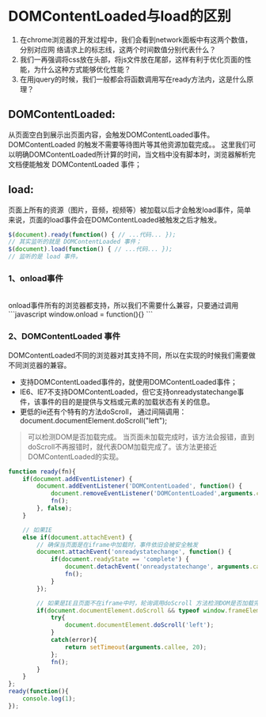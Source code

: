 # DOMContentLoaded与load的区别

1. 在chrome浏览器的开发过程中，我们会看到network面板中有这两个数值，分别对应网 络请求上的标志线，这两个时间数值分别代表什么？
2. 我们一再强调将css放在头部，将js文件放在尾部，这样有利于优化页面的性能，为什么这种方式能够优化性能？
3. 在用jquery的时候，我们一般都会将函数调用写在ready方法内，这是什么原理？

## DOMContentLoaded: 
从页面空白到展示出页面内容，会触发DOMContentLoaded事件。
DOMContentLoaded 的触发不需要等待图片等其他资源加载完成。。
这里我们可以明确DOMContentLoaded所计算的时间，当文档中没有脚本时，浏览器解析完文档便能触发 DOMContentLoaded 事件；

## load: 
页面上所有的资源（图片，音频，视频等）被加载以后才会触发load事件，简单来说，页面的load事件会在DOMContentLoaded被触发之后才触发。

```javascript
$(document).ready(function() { // ...代码... }); 
// 其实监听的就是 DOMContentLoaded 事件；
$(document).load(function() { // ...代码... }); 
// 监听的是 load 事件。
```

### 1、onload事件
<br>
onload事件所有的浏览器都支持，所以我们不需要什么兼容，只要通过调用
```javascript
window.onload = function(){}
```

### 2、DOMContentLoaded 事件
DOMContentLoaded不同的浏览器对其支持不同，所以在实现的时候我们需要做不同浏览器的兼容。

* 支持DOMContentLoaded事件的，就使用DOMContentLoaded事件；
* IE6、IE7不支持DOMContentLoaded，但它支持onreadystatechange事件，该事件的目的是提供与文档或元素的加载状态有关的信息。
*  更低的ie还有个特有的方法doScroll， 通过间隔调用：document.documentElement.doScroll("left");

>  可以检测DOM是否加载完成。 当页面未加载完成时，该方法会报错，直到doScroll不再报错时，就代表DOM加载完成了。该方法更接近DOMContentLoaded的实现。

```javascript
function ready(fn){
    if(document.addEventListener) {
        document.addEventListener('DOMContentLoaded', function() {
            document.removeEventListener('DOMContentLoaded',arguments.callee, false);
            fn();
        }, false);
    } 

    // 如果IE
    else if(document.attachEvent) {
        // 确保当页面是在iframe中加载时，事件依旧会被安全触发
        document.attachEvent('onreadystatechange', function() {
            if(document.readyState == 'complete') {
                document.detachEvent('onreadystatechange', arguments.callee);
                fn();
            }
        });

        // 如果是IE且页面不在iframe中时，轮询调用doScroll 方法检测DOM是否加载完毕
        if(document.documentElement.doScroll && typeof window.frameElement === "undefined") {
            try{
                document.documentElement.doScroll('left');
            }
            catch(error){
                return setTimeout(arguments.callee, 20);
            };
            fn();
        }
    }
};
ready(function(){
    console.log(1);
});
```